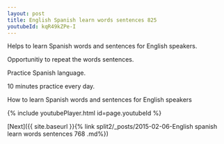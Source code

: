 ```yaml
---
layout: post
title: English Spanish learn words sentences 825 
youtubeId: kqR49kZPe-I
---
```

 
 
Helps to learn Spanish words and sentences for English speakers.

Opportunitiy to repeat the words sentences. 

Practice Spanish language. 
 
10 minutes practice every day. 
 
How to learn Spanish words and sentences for English speakers 
 
{% include youtubePlayer.html id=page.youtubeId %}
 
 
[Next]({{ site.baseurl }}{% link  split2/_posts/2015-02-06-English spanish learn words sentences 768 .md%})
 
